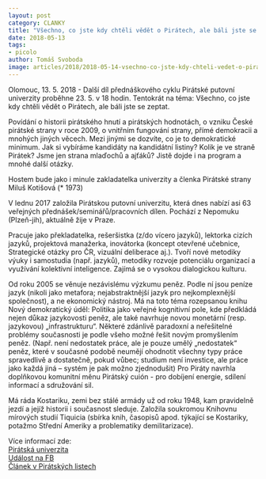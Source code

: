 ```yaml
---
layout: post
category: CLANKY
title: "Všechno, co jste kdy chtěli vědět o Pirátech, ale báli jste se zeptat"
date: 2018-05-13
tags: 
- picolo
author: Tomáš Svoboda
image: articles/2018/2018-05-14-vsechno-co-jste-kdy-chteli-vedet-o-piratech-ale-bali-jste-se-zeptat.jpg   #751x422 pixelu
---
```

Olomouc, 13. 5. 2018 - Další díl přednáškového cyklu Pirátské putovní univerzity proběhne 23. 5. v 18 hodin. Tentokrát na téma: Všechno, co jste kdy chtěli vědět o Pirátech, ale báli jste se zeptat.

Povídání o historii pirátského hnutí a pirátských hodnotách, o vzniku České pirátské strany v roce 2009, o vnitřním fungování strany, přímé demokracii a mnohých jiných věcech. Mezi jinými se dozvíte, co je to demokratické minimum. Jak si vybíráme kandidáty na kandidátní listiny? Kolik je ve straně Pirátek? Jsme jen strana mlaďochů a ajťáků? Jistě dojde i na program a mnohé další otázky.

Hostem bude jako i minule zakladatelka univerzity a členka Pirátské strany Miluš Kotišová (* 1973) 

V lednu 2017 založila Pirátskou putovní univerzitu, která dnes nabízí asi 63 veřejných přednášek/seminářů/pracovních dílen. Pochází z Nepomuku (Plzeň-jih), aktuálně žije v Praze. 

Pracuje jako překladatelka, rešeršistka (z/do vícero jazyků), lektorka cizích jazyků, projektová manažerka, inovátorka (koncept otevřené učebnice, Strategické otázky pro ČR, vizuální deliberace aj.). Tvoří nové metodiky výuky i samostudia (např. jazyků), metodiky rozvoje potenciálu organizací a využívání kolektivní inteligence. Zajímá se o vysokou dialogickou kulturu. 

Od roku 2005 se věnuje nezávislému výzkumu peněz. Podle ní jsou peníze jazyk (nikoli jako metafora; nejabstraktnější jazyk pro nejkomplexnější společnost), a ne ekonomický nástroj. Má na toto téma rozepsanou knihu Nový demokratický úděl: Politika jako veřejné kognitivní pole, kde předkládá nejen důkaz jazykovosti peněz, ale také navrhuje novou monetární (resp. jazykovou) „infrastrukturu“. Některé zdánlivě paradoxní a neřešitelné problémy současnosti je podle všeho možné řešit novým promyšlením peněz. (Např. není nedostatek práce, ale je pouze umělý „nedostatek“ peněz, které v současné podobě neumějí ohodnotit všechny typy práce spravedlivě a dostatečně, pokud vůbec; studium není investice, ale práce jako každá jiná – systém je pak možno zjednodušit) Pro Piráty navrhla doplňkovou komunitní měnu Pirátský cuión - pro dobíjení energie, sdílení informací a sdružování sil. 

Má ráda Kostariku, zemi bez stálé armády už od roku 1948, kam pravidelně jezdí a jejíž historii i současnost sleduje. Založila soukromou Knihovnu mírových studií Tiquicia (sbírka knih, časopisů apod. týkající se Kostariky, potažmo Střední Ameriky a problematiky demilitarizace). 

Více informací zde:  
[Pirátská univerzita](https://goo.gl/V4e45p)  
[Událost na FB](https://goo.gl/t63mGN)  
[Článek v Pirátských listech](https://goo.gl/KonfJd)
